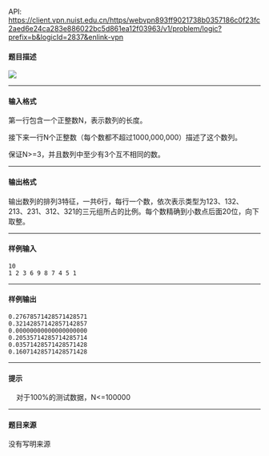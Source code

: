 API: https://client.vpn.nuist.edu.cn/https/webvpn893ff9021738b0357186c0f23fc2aed6e24ca283e886022bc5d861ea12f03963/v1/problem/logic?prefix=b&logicId=2837&enlink-vpn

#### 题目描述

![](../file/2837_0.png)

---

#### 输入格式

第一行包含一个正整数N，表示数列的长度。

接下来一行N个正整数（每个数都不超过1000,000,000）描述了这个数列。

保证N>=3，并且数列中至少有3个互不相同的数。

---

#### 输出格式

输出数列的排列3特征，一共6行，每行一个数，依次表示类型为123、132、213、231、312、321的三元组所占的比例。每个数精确到小数点后面20位，向下取整。

---

#### 样例输入
```
10
1 2 3 6 9 8 7 4 5 1

```

---

#### 样例输出
```
0.27678571428571428571
0.32142857142857142857
0.00000000000000000000
0.20535714285714285714
0.03571428571428571428
0.16071428571428571428

```

---

#### 提示

    对于100%的测试数据，N<=100000

---

#### 题目来源

没有写明来源